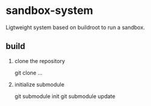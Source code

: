 # sandbox-system

Ligtweight system based on buildroot to run a sandbox.

## build

1. clone the repository

    git clone ...

2. initialize submodule

    git submodule init
    git submodule update
